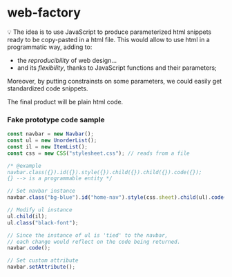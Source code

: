 # web-factory
:bulb: The idea is to use JavaScript to produce parameterized html snippets ready to be copy-pasted in a html file. 
This would allow to use html in a programmatic way, adding to:
* the *reproducibility* of web design...
* and its *flexibility*, thanks to JavaScript functions and their parameters;

Moreover, by putting constrainsts on some parameters, we could easily get standardized code snippets.

The final product will be plain html code.   

### Fake prototype code sample
```javascript 
const navbar = new Navbar();
const ul = new UnorderList();
const il = new ItemList();
const css = new CSS("stylesheet.css"); // reads from a file

/* @example
navbar.class({}).id({}).style({}).child({}).child({}).code({});
{} --> is a programmable entity */

// Set navbar instance 
navbar.class("bg-blue").id("home-nav").style(css.sheet).child(ul).code();

// Modify ul instance
ul.child(il);
ul.class("black-font");

// Since the instance of ul is 'tied' to the navbar, 
// each change would reflect on the code being returned.
navbar.code();

// Set custom attribute
navbar.setAttribute();
``` 
